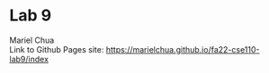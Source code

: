 # Lab 9
Mariel Chua  
Link to Github Pages site: https://marielchua.github.io/fa22-cse110-lab9/index
